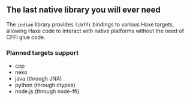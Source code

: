 ## The last native library you will ever need

The `indian` library provides `libffi` bindings to various Haxe targets, allowing Haxe code to interact with native platforms without the need of CFFI glue code.

### Planned targets support
 * cpp
 * neko
 * java (through JNA)
 * python (through ctypes)
 * node.js (through node-ffi)
